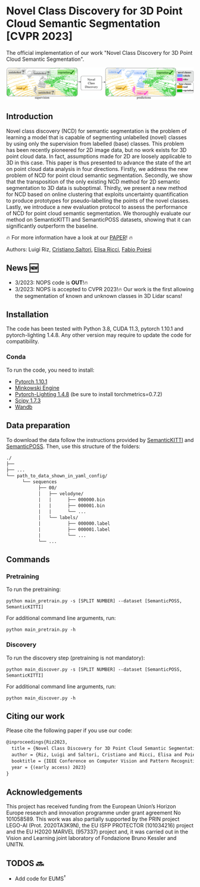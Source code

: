 # **Novel Class Discovery for 3D Point Cloud Semantic Segmentation [CVPR 2023]**
The official implementation of our work "Novel Class Discovery for 3D Point Cloud Semantic Segmentation".

![teaser](assets/NOPS_teaser.jpg)

## Introduction
Novel class discovery (NCD) for semantic segmentation is the problem of learning a model that is capable of segmenting unlabelled (novel) classes by using only the supervision from labelled (base) classes.
This problem has been recently pioneered for 2D image data, but no work exists for 3D point cloud data.
In fact, assumptions made for 2D are loosely applicable to 3D in this case.
This paper is thus presented to advance the state of the art on point cloud data analysis in four directions.
Firstly, we address the new problem of NCD for point cloud semantic segmentation.
Secondly, we show that the transposition of the only existing NCD method for 2D semantic segmentation to 3D data is suboptimal.
Thirdly, we present a new method for NCD based on online clustering that exploits uncertainty quantification to produce prototypes for pseudo-labelling the points of the novel classes.
Lastly, we introduce a new evaluation protocol to assess the performance of NCD for point cloud semantic segmentation.
We thoroughly evaluate our method on SemanticKITTI and SemanticPOSS datasets, showing that it can significantly outperform the baseline.

:fire: For more information have a look at our [PAPER](https://arxiv.org/pdf/2303.11610)! :fire:

Authors: 
        Luigi Riz,
        [Cristiano Saltori](https://scholar.google.com/citations?user=PID7Z4oAAAAJ&hl),
        [Elisa Ricci](https://scholar.google.ca/citations?user=xf1T870AAAAJ&hl),
        [Fabio Poiesi](https://scholar.google.co.uk/citations?user=BQ7li6AAAAAJ&hl)

## News :new:
- 3/2023: NOPS code is **OUT**!:fire:
- 3/2023: NOPS is accepted to CVPR 2023!:fire: Our work is the first allowing the segmentation of known and unknown classes in 3D Lidar scans!

## Installation

The code has been tested with Python 3.8, CUDA 11.3, pytorch 1.10.1 and pytorch-lighting 1.4.8. Any other version may require to update the code for compatibility.

### Conda
To run the code, you need to install:
- [Pytorch 1.10.1](https://pytorch.org/get-started/previous-versions/)
- [Minkowski Engine](https://github.com/NVIDIA/MinkowskiEngine)
- [Pytorch-Lighting 1.4.8](https://www.pytorchlightning.ai) (be sure to install torchmetrics=0.7.2)
- [Scipy 1.7.3](https://scipy.org/install/)
- [Wandb](https://docs.wandb.ai/quickstart)

## Data preparation
To download the data follow the instructions provided by [SemanticKITTI](http://www.semantic-kitti.org) and [SemanticPOSS](http://www.poss.pku.edu.cn/semanticposs.html). Then, use this structure of the folders:
```
./
├── 
├── ...
└── path_to_data_shown_in_yaml_config/
      └── sequences
            ├── 00/           
            │   ├── velodyne/	
            |   |	   ├── 000000.bin
            |   |	   ├── 000001.bin
            |   |	   └── ...
            │   └── labels/ 
            |          ├── 000000.label
            |          ├── 000001.label
            |          └── ...
            └── ...
```

## Commands
### Pretraining
To run the pretraining:
```
python main_pretrain.py -s [SPLIT NUMBER] --dataset [SemanticPOSS, SemanticKITTI]
```
For additional command line arguments, run:
```
python main_pretrain.py -h
```

### Discovery
To run the discovery step (pretraining is not mandatory):
```
python main_discover.py -s [SPLIT NUMBER] --dataset [SemanticPOSS, SemanticKITTI]
```
For additional command line arguments, run:
```
python main_discover.py -h
```

## Citing our work

Please cite the following paper if you use our code:

```latex
@inproceedings{Riz2023,
  title = {Novel Class Discovery for 3D Point Cloud Semantic Segmentation},
  author = {Riz, Luigi and Saltori, Cristiano and Ricci, Elisa and Poiesi, Fabio},
  booktitle = {IEEE Conference on Computer Vision and Pattern Recognition (CVPR)},
  year = {(early access) 2023}
}
```

## Acknowledgements

This project has received funding from the European Union’s Horizon Europe research and innovation programme under grant agreement No 101058589.
This work was also partially supported by the PRIN project LEGO-AI (Prot. 2020TA3K9N), the EU ISFP PROTECTOR (101034216) project and the EU H2020 MARVEL (957337) project and, it was carried out in the Vision and Learning joint laboratory of Fondazione Bruno Kessler and UNITN.

## TODOS :soon:
- Add code for $\text{EUMS}^\dag$